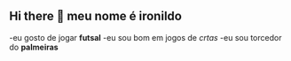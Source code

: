 ## Hi there 👋 meu nome é ironildo

-eu gosto de jogar **futsal**
-eu sou bom em jogos de *crtas*
-eu sou torcedor do **palmeiras**
